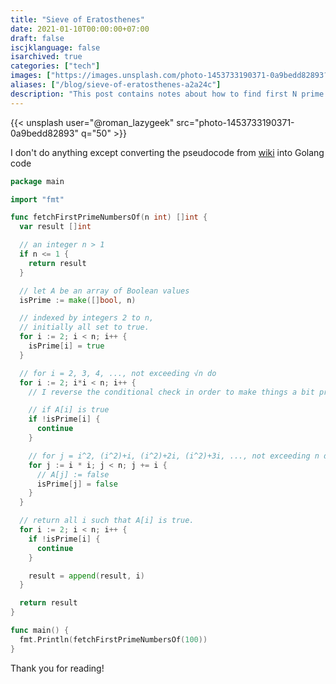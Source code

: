 ```yaml
---
title: "Sieve of Eratosthenes"
date: 2021-01-10T00:00:00+07:00
draft: false
iscjklanguage: false
isarchived: true
categories: ["tech"]
images: ["https://images.unsplash.com/photo-1453733190371-0a9bedd82893?w=1920&q=50"]
aliases: ["/blog/sieve-of-eratosthenes-a2a24c"]
description: "This post contains notes about how to find first N prime numbers in Go using Sieve of Eratosthenes"
---
```


{{< unsplash user="@roman_lazygeek" src="photo-1453733190371-0a9bedd82893" q="50" >}}

I don't do anything except converting the pseudocode from [wiki](https://en.wikipedia.org/wiki/Sieve_of_Eratosthenes#Pseudocode) into Golang code

```go
package main

import "fmt"

func fetchFirstPrimeNumbersOf(n int) []int {
  var result []int

  // an integer n > 1
  if n <= 1 {
    return result
  }

  // let A be an array of Boolean values
  isPrime := make([]bool, n)

  // indexed by integers 2 to n,
  // initially all set to true.
  for i := 2; i < n; i++ {
    isPrime[i] = true
  }

  // for i = 2, 3, 4, ..., not exceeding √n do
  for i := 2; i*i < n; i++ {
    // I reverse the conditional check in order to make things a bit pretty

    // if A[i] is true
    if !isPrime[i] {
      continue
    }

    // for j = i^2, (i^2)+i, (i^2)+2i, (i^2)+3i, ..., not exceeding n do
    for j := i * i; j < n; j += i {
      // A[j] := false
      isPrime[j] = false
    }
  }

  // return all i such that A[i] is true.
  for i := 2; i < n; i++ {
    if !isPrime[i] {
      continue
    }

    result = append(result, i)
  }

  return result
}

func main() {
  fmt.Println(fetchFirstPrimeNumbersOf(100))
}
```

Thank you for reading!
